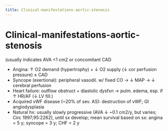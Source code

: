 ```yaml
---
title: Clinical-manifestations-aortic-stenosis
---
```


# Clinical-manifestations-aortic-stenosis

(usually indicates AVA <1 cm2 or concomitant CAD

- Angina: ↑ O2 demand (hypertrophy) + ↓ O2 supply (↓ cor perfusion pressure) ± CAD
- Syncope (exertional): peripheral vasodil. w/ fixed CO → ↓ MAP → ↓ cerebral perfusion
- Heart failure: outflow obstruct + diastolic dysfxn → pulm. edema, esp. if ↑ HR/AF (↓ LV fill.)
- Acquired vWF disease (~20% of sev. AS): destruction of vWF; GI angiodysplasia
- Natural hx: usually slowly progressive (AVA ↓ ~0.1 cm2/y, but varies; Circ 1997;95:2262), until sx develop; mean survival based on sx: angina = 5 y; syncope = 3 y; CHF = 2 y
